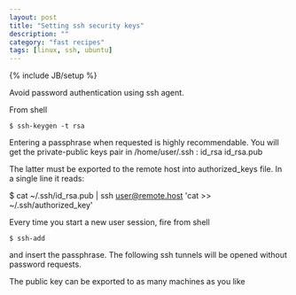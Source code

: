 ```yaml
---
layout: post
title: "Setting ssh security keys"
description: ""
category: "fast recipes"
tags: [linux, ssh, ubuntu]
---
```

{% include JB/setup %}

Avoid password authentication using ssh agent.

From shell

    $ ssh-keygen -t rsa

Entering a passphrase when requested is highly recommendable. You will get the private-public keys pair in /home/user/.ssh :
id_rsa
id_rsa.pub

The latter must be exported to the remote host into authorized_keys file. In a single line it reads:
 
   $ cat ~/.ssh/id_rsa.pub | ssh user@remote.host 'cat >> ~/.ssh/authorized_key'

Every time you start a new user session, fire from shell

    $ ssh-add

and insert the passphrase. The following ssh tunnels will be opened without password requests.

The public key can be exported to as many machines as you like
